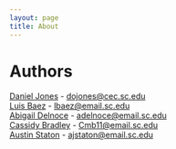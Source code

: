 ```yaml
---
layout: page
title: About
---
```

# Authors

 [Daniel Jones](https://github.com/Dojones98) - dojones@cec.sc.edu  
 [Luis Baez](https://github.com/AnadamaBread) - lbaez@email.sc.edu  
 [Abigail Delnoce](https://github.com/adelnoce) - adelnoce@email.sc.edu  
 [Cassidy Bradley](https://github.com/cassidybradley99) - Cmb11@email.sc.edu  
 [Austin Staton](https://github.com/aj-staton) - ajstaton@email.sc.edu
